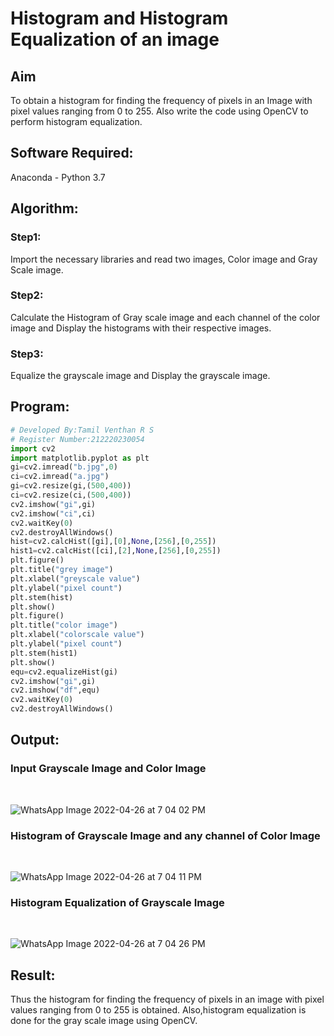 # Histogram and Histogram Equalization of an image
## Aim
To obtain a histogram for finding the frequency of pixels in an Image with pixel values ranging from 0 to 255. Also write the code using OpenCV to perform histogram equalization.

## Software Required:
Anaconda - Python 3.7

## Algorithm:
### Step1:

Import the necessary libraries and read two images, Color image and Gray Scale image.
### Step2:

Calculate the Histogram of Gray scale image and each channel of the color image and Display the histograms with their respective images.

### Step3:
Equalize the grayscale image and Display the grayscale image.
## Program:
```python
# Developed By:Tamil Venthan R S
# Register Number:212220230054
import cv2
import matplotlib.pyplot as plt
gi=cv2.imread("b.jpg",0)
ci=cv2.imread("a.jpg")
gi=cv2.resize(gi,(500,400))
ci=cv2.resize(ci,(500,400))
cv2.imshow("gi",gi)
cv2.imshow("ci",ci)
cv2.waitKey(0)
cv2.destroyAllWindows()
hist=cv2.calcHist([gi],[0],None,[256],[0,255])
hist1=cv2.calcHist([ci],[2],None,[256],[0,255])
plt.figure()
plt.title("grey image")
plt.xlabel("greyscale value")
plt.ylabel("pixel count")
plt.stem(hist)
plt.show()
plt.figure()
plt.title("color image")
plt.xlabel("colorscale value")
plt.ylabel("pixel count")
plt.stem(hist1)
plt.show()
equ=cv2.equalizeHist(gi)
cv2.imshow("gi",gi)
cv2.imshow("df",equ)
cv2.waitKey(0)
cv2.destroyAllWindows()
```
## Output:
### Input Grayscale Image and Color Image
<br>

![WhatsApp Image 2022-04-26 at 7 04 02 PM](https://user-images.githubusercontent.com/75235477/165500852-34cc1349-603c-40d0-9716-9958d478ce88.jpeg)
<br>

### Histogram of Grayscale Image and any channel of Color Image
<br>

![WhatsApp Image 2022-04-26 at 7 04 11 PM](https://user-images.githubusercontent.com/75235477/165500894-429643cf-a5b5-4520-b78e-76a348374e04.jpeg)
<br>

### Histogram Equalization of Grayscale Image
<br>

![WhatsApp Image 2022-04-26 at 7 04 26 PM](https://user-images.githubusercontent.com/75235477/165500914-e3d8d8e6-dfaa-4a73-976f-1ff73881ccca.jpeg)
<br>

## Result: 
Thus the histogram for finding the frequency of pixels in an image with pixel values ranging from 0 to 255 is obtained. Also,histogram equalization is done for the gray scale image using OpenCV.
